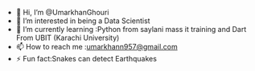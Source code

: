 - 👋 Hi, I’m @UmarkhanGhouri
- 👀 I’m interested in being a Data Scientist
- 🌱 I’m currently learning :Python from saylani mass it training and Dart From UBIT (Karachi University)
- 📫 How to reach me :umarkhann957@gmail.com
- ⚡ Fun fact:Snakes can detect Earthquakes

<!---
UmarkhanGhouri/UmarkhanGhouri is a ✨ special ✨ repository because its `README.md` (this file) appears on your GitHub profile.
You can click the Preview link to take a look at your changes.
--->

